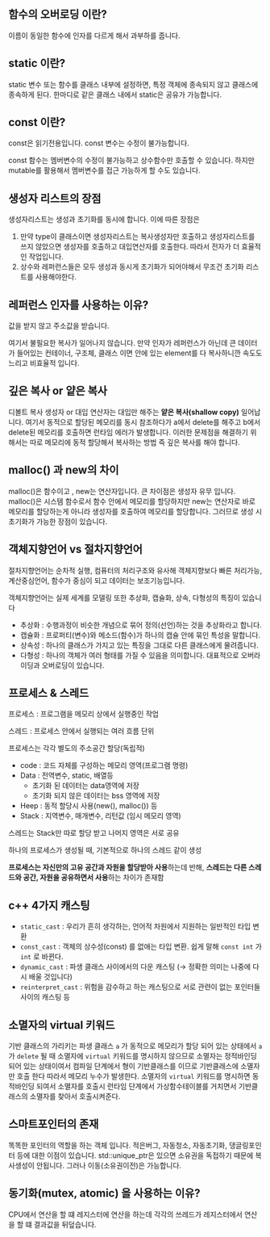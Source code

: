 ## 함수의 오버로딩 이란?

이름이 동일한 함수에 인자를 다르게 해서 과부하를 줍니다. 



## static 이란?

static 변수 또는 함수를 클래스 내부에 설정하면, 특정 객체에 종속되지 않고 클래스에 종속하게 된다. 한마디로 같은 클래스 내에서 static은 공유가 가능합니다.



## const 이란?

const은 읽기전용입니다. const 변수는 수정이 불가능합니다.

const 함수는 멤버변수의 수정이 불가능하고 상수함수만 호출할 수 있습니다. 하지만 mutable를 활용해서 멤버변수를 접근 가능하게 할 수도 있습니다.



## 생성자 리스트의 장점 

생성자리스트는 생성과 초기화를 동시에 합니다. 이에 따른 장점은 

1. 만약 type이 클래스이면 생성자리스트는 복사생성자만 호출하고 생성자리스트를 쓰지 않았으면 생성자를 호출하고 대입연산자를 호출한다. 따라서 전자가 더 효율적인 작업입니다.
2. 상수와 레퍼런스들은 모두 생성과 동시게 초기화가 되어야해서 무조건 초기화 리스트를 사용해야한다.



## 레퍼런스 인자를 사용하는 이유?

값을 받지 않고 주소값을 받습니다. 

여기서 불필요한 복사가 일어나지 않습니다. 만약  인자가 레퍼런스가 아닌데 큰 데이터가 들어있는 컨테이너, 구조체, 클래스 이면 안에 있는 element를 다 복사하니깐 속도도 느리고 비효율적 입니다.



## 깊은 복사 or 얕은 복사

디볼트 복사 생성자 or 대입 연산자는 대입만 해주는 __얕은 복사(shallow copy)__ 일어납니다. 여기서 동적으로 할당된 메모리를 동시 참조하다가 a에서 delete를 해주고 b에서 delete된 메모리를 호출하면 런타임 에러가 발생합니다. 이러한 문제점을 해결하기 위해서는 따로 메모리에 동적 할당해서 복사하는 방법 즉 깊은 복사를 해야 합니다.



## malloc() 과 new의 차이

malloc()은 함수이고 , new는 연산자입니다. 큰 차이점은 생성자 유무 입니다. malloc()은 시스템 함수로서 함수 안에서 메모리를 할당하지만 new는 연산자로 바로 메모리를 할당하는게 아니라 생성자를 호출하여 메모리를 할당합니다. 그러므로 생성 시 초기화가 가능한 장점이 있습니다.



## 객체지향언어 vs 절차지향언어

절차지향언어는 순차적 실행, 컴퓨터의 처리구조와 유사해 객체지향보다 빠른 처리가능, 계산중심언어, 함수가 중심이 되고 데이터는 보조기능입니다.

객체지향언어는 실제 세계를 모델링 또한 추상화, 캡슐화, 상속, 다형성의 특징이 있습니다

- 추상화 : 수행과정이 비슷한 개념으로 묶어 정의(선언)하는 것을 추상화라고 합니다.
- 캡슐화 : 프로퍼티(변수)와 메소드(함수)가 하나의 캡슐 안에 묶인 특성을 말합니다.
- 상속성 : 하나의 클래스가 가지고 있는 특징을 그대로 다른 클래스에게 물려줍니다.
- 다형성 : 하나의 객체가 여러 형태를 가질 수 있음을 의미합니다. 대표적으로 오버라이딩과 오버로딩이 있습니다.



## 프로세스 & 스레드

프로세스 : 프로그램을 메모리 상에서 실행중인 작업 

스레드 : 프로세스 안에서 실행되는 여러 흐름 단위



프로세스는 각각 별도의 주소공간 할당(독립적)

- code : 코드 자체를 구성하는 메모리 영역(프로그램 명령)
- Data : 전역변수, static, 배열등
  - 초기화 된 데이터는 data영역에 저장
  - 초기화 되지 않은 데이터는 bss 영역에 저장
- Heep : 동적 할당시 사용(new(), malloc()) 등
- Stack : 지역변수, 매개변수, 리턴값 (임시 메모리 영역)



스레드는 Stack만 따로 할당 받고 나머지 영역은 서로 공유 

하나의 프로세스가 생성될 때, 기본적으로 하나의 스레드 같이 생성

**프로세스는 자신만의 고유 공간과 자원을 할당받아 사용**하는데 반해, **스레드는 다른 스레드와 공간, 자원을 공유하면서 사용**하는 차이가 존재함



## c++ 4가지 캐스팅

- `static_cast` : 우리가 흔히 생각하는, 언어적 차원에서 지원하는 일반적인 타입 변환
- `const_cast` : 객체의 상수성(const) 를 없애는 타입 변환. 쉽게 말해 `const int` 가 `int` 로 바뀐다.
- `dynamic_cast` : 파생 클래스 사이에서의 다운 캐스팅 (→ 정확한 의미는 나중에 다시 배울 것입니다)
- `reinterpret_cast` : 위험을 감수하고 하는 캐스팅으로 서로 관련이 없는 포인터들 사이의 캐스팅 등



## 소멸자의 virtual 키워드

기반 클래스의 가리키는 파생 클래스 `a` 가 동적으로 메모리가 할당 되어 있는 상태에서  `a` 가 `delete` 될 때 소멸자에 `virtual` 키워드를 명시하지 않으므로 소멸자는 정적바인딩 되어 있는 상태이여서 컴파일 단계에서 형이 기반클래스를 이므로 기반클래스에 소멸자만 호출 한다 따라서 메모리 누수가 발생한다. 소멸자의 `virtual` 키워드를 명시하면 동적바인딩 되여서 소멸자를 호출시 런타임 단계에서 가상함수테이블를 거치면서 기반클래스의 소멸자를 찾아서 호출시켜준다.



## 스마트포인터의 존재

똑똑한 포인터의 역할을 하는 객체 입니다. 적은버그, 자동청소, 자동초기화, 댕글링포인터 등에 대한 이점이 있습니다. std::unique_ptr은 있으면 소유권을 독접하기 때문에 복사생성이 안됩니다. 그러나 이동(소유권이전)은 가능합니다.



## 동기화(mutex, atomic) 을 사용하는 이유?

CPU에서 연산을 할 떄 레지스터에 연산을 하는데 각각의 쓰레드가 레지스터에서 연산을 할 떄 결과값을 뒤덮습니다. 

